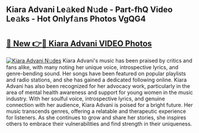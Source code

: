 ## Kiara Advani Le𝚊ked N𝚞de - Part-fhQ Video Le𝚊ks - Hot Onlyf𝚊ns Photos VgQG4

# <h2><a href="http://ac4540.deff.icu/?id=Kiara+Advani">🔗 New 👉🔴 Kiara Advani VIDEO Photos</a></h2>

[![Kiara Advani N𝚞des](https://i.imgur.com/rIISA9y.gif)](http://ac4540.deff.icu/?id=Kiara+Advani)
Kiara Advani's music has been praised by critics and fans alike, with many noting her unique voice, introspective lyrics, and genre-bending sound. Her songs have been featured on popular playlists and radio stations, and she has gained a dedicated following online. Kiara Advani has also been recognized for her advocacy work, particularly in the area of mental health awareness and support for young women in the music industry. With her soulful voice, introspective lyrics, and genuine connection with her audience, Kiara Advani is poised for a bright future. Her music transcends genres, offering a relatable and therapeutic experience for listeners. As she continues to grow and share her stories, she inspires others to embrace their vulnerabilities and find strength in their uniqueness.
